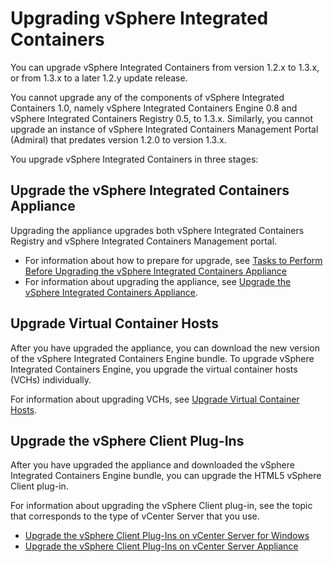 # Upgrading vSphere Integrated Containers #

You can upgrade vSphere Integrated Containers from version 1.2.x to 1.3.x, or from 1.3.x to a later 1.2.y update release.

You cannot upgrade any of the components of vSphere Integrated Containers 1.0, namely vSphere Integrated Containers Engine 0.8 and vSphere Integrated Containers Registry 0.5, to 1.3.x. Similarly, you cannot upgrade an instance of vSphere Integrated Containers Management Portal (Admiral) that predates version 1.2.0 to version 1.3.x.

You upgrade vSphere Integrated Containers in three stages: 

## Upgrade the vSphere Integrated Containers Appliance

Upgrading the appliance upgrades both vSphere Integrated Containers Registry and vSphere Integrated Containers Management portal. 

- For information about how to prepare for upgrade, see [Tasks to Perform Before Upgrading the vSphere Integrated Containers Appliance](pre_upgrade_tasks.md) 
- For information about upgrading the appliance, see [Upgrade the vSphere Integrated Containers Appliance](upgrade_appliance.md). 

## Upgrade Virtual Container Hosts

After you have upgraded the appliance, you can download the new version of the vSphere Integrated Containers Engine bundle. To upgrade vSphere Integrated Containers Engine, you upgrade the virtual container hosts (VCHs) individually. 

For information about upgrading VCHs, see [Upgrade Virtual Container Hosts](upgrade_vch.md).

## Upgrade the vSphere Client Plug-Ins

After you have upgraded the appliance and downloaded the vSphere Integrated Containers Engine bundle, you can upgrade the HTML5 vSphere Client plug-in. 

For information about upgrading the vSphere Client plug-in, see the topic that corresponds to the type of vCenter Server that you use.

- [Upgrade the vSphere Client Plug-Ins on vCenter Server for Windows](upgrade_h5_plugin_windows.md)
- [Upgrade the vSphere Client Plug-Ins on vCenter Server Appliance](upgrade_h5_plugin_vcsa.md)